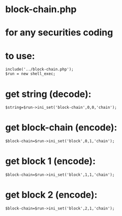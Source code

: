 # block-chain.php
# for any securities coding
# to use:


    include('../block-chain.php');
    $run = new shell_exec;
# get string (decode):
    $string=$run->ini_set('block-chain',0,0,'chain');
# get block-chain (encode):
    $block-chain=$run->ini_set('block',0,1,'chain');
# get block 1 (encode):
    $block-chain=$run->ini_set('block',1,1,'chain');
# get block 2 (encode):
    $block-chain=$run->ini_set('block',2,1,'chain');
